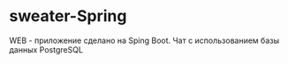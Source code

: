 # sweater-Spring
WEB - приложение сделано на Sping Boot.
Чат с использованием базы данных PostgreSQL
